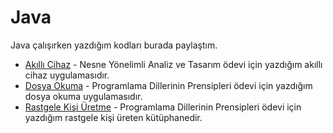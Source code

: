 # Java

Java çalışırken yazdığım kodları burada paylaştım.

* [Akıllı Cihaz] - Nesne Yönelimli Analiz ve Tasarım ödevi için yazdığım akıllı cihaz uygulamasıdır.
* [Dosya Okuma] - Programlama Dillerinin Prensipleri ödevi için yazdığım dosya okuma uygulamasıdır.
* [Rastgele Kişi Üretme] - Programlama Dillerinin Prensipleri ödevi için yazdığım rastgele kişi üreten kütüphanedir. 

[Akıllı Cihaz]: https://github.com/ozgecinko/Java/tree/master/Ak%C4%B1ll%C4%B1%20Cihaz
[Dosya Okuma]: https://github.com/ozgecinko/Java/tree/master/Dosya%20Okuma
[Rastgele Kişi Üretme]: https://github.com/ozgecinko/Java/tree/master/Rastgele%20Ki%C5%9Fi%20%C3%9Cretme

